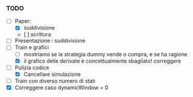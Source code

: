 ### TODO
- [ ] Paper:
    - [X] suddivisione 
    - [ ] scrittura
- [ ] Presentazione : suddivisione
- [ ] Train e grafici 
    - [ ] mostriamo se la strategia dummy vende o compra, e se ha ragione
    - [X] il grafico delle derivate è concettualmente sbagliato! correggere
- [ ] Pulizia codice
    - [X] Cancellare simulazione
- [ ] Train con diverso numero di stati
- [X] Correggere caso dynamicWindow = 0
